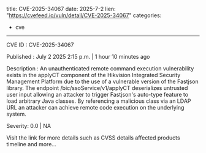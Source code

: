  
title: CVE-2025-34067
date: 2025-7-2
lien: "https://cvefeed.io/vuln/detail/CVE-2025-34067"
categories:
  - cve
---

CVE ID : CVE-2025-34067

Published :  July 2
2025
2:15 p.m. | 1 hour
10 minutes ago

Description : An unauthenticated remote command execution vulnerability exists in the applyCT component of the Hikvision Integrated Security Management Platform due to the use of a vulnerable version of the Fastjson library. The endpoint /bic/ssoService/v1/applyCT deserializes untrusted user input
allowing an attacker to trigger Fastjson's auto-type feature to load arbitrary Java classes. By referencing a malicious class via an LDAP URL
an attacker can achieve remote code execution on the underlying system.

Severity: 0.0 | NA

Visit the link for more details
such as CVSS details
affected products
timeline
and more...
